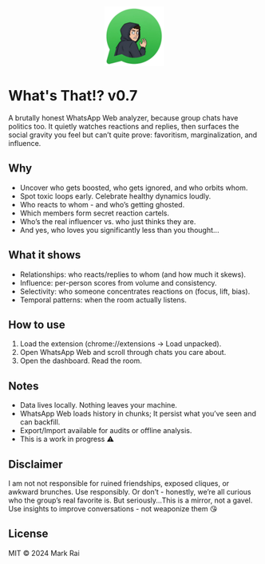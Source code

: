 <p align="center">
  <img src="logo.png" alt="What's That!?" width="120" />
</p>

# What's That!? v0.7

A brutally honest WhatsApp Web analyzer, because group chats have politics too. It quietly watches reactions and replies, then surfaces the social gravity you feel but can’t quite prove: favoritism, marginalization, and influence.

## Why
- Uncover who gets boosted, who gets ignored, and who orbits whom.
- Spot toxic loops early. Celebrate healthy dynamics loudly.
- Who reacts to whom - and who’s getting ghosted.
- Which members form secret reaction cartels.
- Who’s the real influencer vs. who just thinks they are.
- And yes, who loves you significantly less than you thought...


## What it shows
- Relationships: who reacts/replies to whom (and how much it skews).
- Influence: per-person scores from volume and consistency.
- Selectivity: who someone concentrates reactions on (focus, lift, bias).
- Temporal patterns: when the room actually listens.

## How to use 
1. Load the extension (chrome://extensions → Load unpacked).
2. Open WhatsApp Web and scroll through chats you care about.
3. Open the dashboard. Read the room.

## Notes
- Data lives locally. Nothing leaves your machine.
- WhatsApp Web loads history in chunks; It persist what you’ve seen and can backfill.
- Export/Import available for audits or offline analysis.
- This is a work in progress ⚠️

## Disclaimer
I am not not responsible for ruined friendships, exposed cliques, or awkward brunches.
Use responsibly. Or don’t - honestly, we’re all curious who the group’s real favorite is. But seriously...This is a mirror, not a gavel. Use insights to improve conversations - not weaponize them 😘



## License
MIT © 2024 Mark Rai
